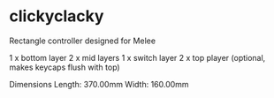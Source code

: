 # clickyclacky
Rectangle controller designed for Melee

1 x bottom layer
2 x mid layers
1 x switch layer
2 x top player (optional, makes keycaps flush with top)

Dimensions
Length: 370.00mm
Width: 160.00mm
